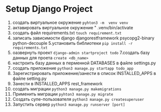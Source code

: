 # Setup Django Project

1. создать виртуальное окружение 
`pyhton3 -m  venv venv`
2. актавировать виртуальное окружение
" .venv/bin/activate
3. создать файл requirements.txt
`touch requirement.txt`
4. записать зависимости
django
djangorestframework
psycopg2-binary
python-decouple
5.установить библиотеки
`pip install -r requirements.txt`
6. оазвернуть проект
`django-admin startproject todo`
7.создать базу данных для проета
`create <db_name>`
8. настроить базу данных в перменной DATABASES в файле settings.py
9. создать приложение 
`python3 manage.py startapp todo_app`
10. Зарегистрировать приложение/занести в список
INSTALLED_APPS в файле setting.py
11. Занести в INSTALLED_APPS rest_framework
12. создать миграции
`python3 manage.py makemigrations`
13. Применить миграции
`pyhton3 manage.py migrate`
14. Создать супе-пользователя
`python3 manage.py createsuperuser`
15. Запустить сервер
`python3 manage.py runserver [port]`

